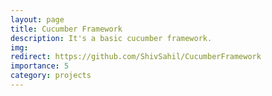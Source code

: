```yaml
---
layout: page
title: Cucumber Framework
description: It's a basic cucumber framework.
img:
redirect: https://github.com/ShivSahil/CucumberFramework
importance: 5
category: projects
---
```

